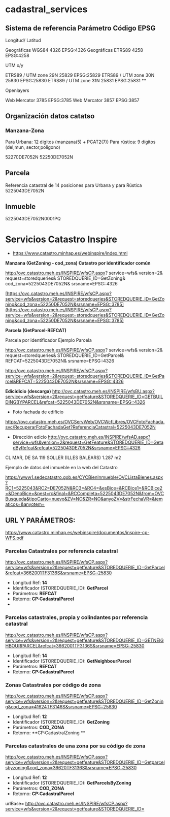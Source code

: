 # cadastral_services

## Sistema de referencia Parámetro Código EPSG

Longitud/ Latitud

Geográficas WGS84 4326 EPSG:4326
Geográficas ETRS89 4258 EPSG:4258

UTM x/y

ETRS89 / UTM zone 29N 25829 EPSG:25829
ETRS89 / UTM zone 30N 25830 EPSG:25830
ETRS89 / UTM zone 31N 25831 EPSG:25831 **

Openlayers

Web Mercator 3785 EPSG:3785
Web Mercator 3857 EPSG:3857 

## Organización datos catatso

### Manzana-Zona 
Para Urbana: 12 digitos (manzana(5) + PCAT2(7))
Para rústica: 9 dígitos (del,mun, sector,polígono)

52270DE7052N
52250DE7052N

## Parcela
Referencia catastral de 14 posiciones para Urbana y para Rústica
5225043DE7052N

## Inmueble
5225043DE7052N0001PQ

# Servicios Catastro Inspire
- https://www.catastro.minhap.es/webinspire/index.html

**Manzana (GetZoning - cod_zona) Catastro por identificador común**

http://ovc.catastro.meh.es/INSPIRE/wfsCP.aspx?
service=wfs&
version=2&
request=storedqueries&
STOREDQUERIE_ID=GetZoning&
cod_zona=5225043DE7052N&
srsname=EPSG::4326

[https://ovc.catastro.meh.es/INSPIRE/wfsCP.aspx?service=wfs&version=2&request=storedqueries&STOREDQUERIE_ID=GetZoning&cod_zona=52250DE7052N&srsname=EPSG::3785](https://ovc.catastro.meh.es/INSPIRE/wfsCP.aspx?service=wfs&version=2&request=storedqueries&STOREDQUERIE_ID=GetZoning&cod_zona=52250DE7052N&srsname=EPSG::3785)


**Parcela (GetParcel-REFCAT)**

Parcela por identificador
Ejemplo Parcela

http://ovc.catastro.meh.es/INSPIRE/wfsCP.aspx?
service=wfs&
version=2&
request=storedqueries&
STOREDQUERIE_ID=GetParcel&
REFCAT=5225043DE7052N&
srsname=EPSG::4326

http://ovc.catastro.meh.es/INSPIRE/wfsCP.aspx?service=wfs&version=2&request=storedqueries&STOREDQUERIE_ID=GetParcel&REFCAT=5225043DE7052N&srsname=EPSG::4326

**Edicidicio (descarga)**
http://ovc.catastro.meh.es/INSPIRE/wfsBU.aspx?service=wfs&version=2&request=getfeature&STOREDQUERIE_ID=GETBUILDINGBYPARCEL&refcat=5225043DE7052N&srsname=EPSG::4326

- Foto fachada de edificio

https://ovc.catastro.meh.es/OVCServWeb/OVCWcfLibres/OVCFotoFachada.svc/RecuperarFotoFachadaGet?ReferenciaCatastral=5225043DE7052N

- Dirección edicio
http://ovc.catastro.meh.es/INSPIRE/wfsAD.aspx?service=wfs&version=2&request=GetFeature&STOREDQUERIE_ID=GetadByRefcat&refcat=5225043DE7052N&srsname=EPSG::4326

CL MAR, DE SA 119
SOLLER (ILLES BALEARS)
1.287 m2

Ejemplo de datos del inmueble en la web del Catastro

https://www1.sedecatastro.gob.es/CYCBienInmueble/OVCListaBienes.aspx?RC1=5225043&RC2=DE7052N&RC3=&RC4=&esBice=&RCBice1=&RCBice2=&DenoBice=&pest=rc&final=&RCCompleta=5225043DE7052N&from=OVCBusqueda&tipoCarto=nuevo&ZV=NO&ZR=NO&anyoZV=&strFechaVR=&tematicos=&anyotem=


## URL Y PARÁMETROS:

https://www.catastro.minhap.es/webinspire/documentos/inspire-cp-WFS.pdf


### Parcelas Catastrales por referencia catastral ###

http://ovc.catastro.meh.es/INSPIRE/wfsCP.aspx?service=wfs&version=2&request=getfeature&STOREDQUERIE_ID=GetParcel&refcat=3662001TF3136S&srsname=EPSG::25830

* Longitud Ref: **14**
* Identificador (STOREDQUERIE_ID): **GetParcel**
* Parámetros: **REFCAT**
* Retorno: **CP:CadastralParcel**
* 

### Parcelas catastrales, propia y colindantes por referencia catastral ###

http://ovc.catastro.meh.es/INSPIRE/wfsCP.aspx?service=wfs&version=2&request=getfeature&STOREDQUERIE_ID=GETNEIGHBOURPARCEL&refcat=3662001TF3136S&srsname=EPSG::25830

* Longitud Ref: **14**
* Identificador (STOREDQUERIE_ID): **GetNeighbourParcel**
* Parámetros: **REFCAT**
* Retorno: **CP:CadastralParcel**


### Zonas Catastrales por código de zona ### 

http://ovc.catastro.meh.es/INSPIRE/wfsCP.aspx?service=wfs&version=2&request=getfeature&STOREDQUERIE_ID=GetZoning&cod_zona=41624TF3146S&srsname=EPSG::25830

* Longitud Ref: **12**
* Identificador (STOREDQUERIE_ID): **GetZoning**
* Parámetros: **COD_ZONA**
* Retorno: **CP:CadastralZoning **


### Parcelas catastrales de una zona por su código de zona ###
http://ovc.catastro.meh.es/INSPIRE/wfsCP.aspx?service=wfs&version=2&request=getfeature&STOREDQUERIE_ID=Getparcelsbyzoning&cod_zona=36620TF3136S&srsname=EPSG::25830

* Longitud Ref: **12**
* Identificador (STOREDQUERIE_ID): **GetParcelsByZoning**
* Parámetros: **COD_ZONA**
* Retorno: **CP:CadastralParcel**








urlBase= http://ovc.catastro.meh.es/INSPIRE/wfsCP.aspx?service=wfs&version=2&request=getfeature&STOREDQUERIE_ID=


